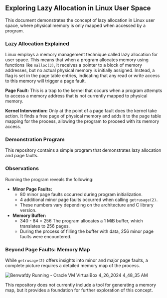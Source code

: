 ## Exploring Lazy Allocation in Linux User Space

This document demonstrates the concept of lazy allocation in Linux user space, where physical memory is only mapped when accessed by a program. 

### Lazy Allocation Explained

Linux employs a memory management technique called lazy allocation for user space. This means that when a program allocates memory using functions like `malloc(3)`, it receives a pointer to a block of memory addresses, but no actual physical memory is initially assigned. Instead, a flag is set in the page table entries, indicating that any read or write access to this memory will trigger a page fault.

**Page Fault:** This is a trap to the kernel that occurs when a program attempts to access a memory address that is not currently mapped to physical memory.

**Kernel Intervention:** Only at the point of a page fault does the kernel take action. It finds a free page of physical memory and adds it to the page table mapping for the process, allowing the program to proceed with its memory access.

### Demonstration Program

This repository contains a simple program that demonstrates lazy allocation and page faults. 

### Observations

Running the program reveals the following:

* **Minor Page Faults:** 
    * 80 minor page faults occurred during program initialization.
    * 4 additional minor page faults occurred when calling `getrusage(2)`.
    * These numbers vary depending on the architecture and C library version.
* **Memory Buffer:** 
    * 340 - 84 = 256 The program allocates a 1 MiB buffer, which translates to 256 pages.
    * During the process of filling the buffer with data, 256 minor page faults were encountered.

### Beyond Page Faults: Memory Map

While `getrusage(2)` offers insights into minor and major page faults, a complete picture requires a detailed memory map of the process. 

![Benwafdy  Running  - Oracle VM VirtualBox 4_26_2024 4_48_35 AM](https://github.com/AhmedAdelWafdy7/ST-training/assets/107740350/13b7ce4f-0154-4c90-ab1f-98538921aecd)

This repository does not currently include a tool for generating a memory map, but it provides a foundation for further exploration of this concept. 

